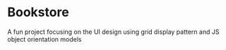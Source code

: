 # Bookstore
A fun project focusing on the UI design using grid display pattern and JS object orientation models
